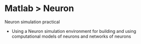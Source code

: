 # Matlab > Neuron
Neuron simulation practical
- Using a Neuron simulation environment for building and using computational 
models of neurons and networks of neurons
